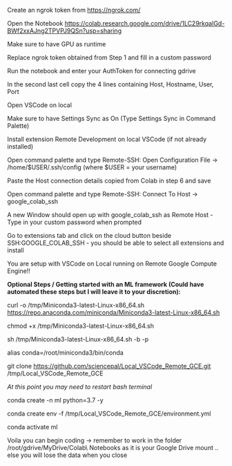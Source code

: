 Create an ngrok token from https://ngrok.com/

Open the Notebook https://colab.research.google.com/drive/1LC29rkqaIGd-BWf2xxAJng2TPVPJ9QSn?usp=sharing

Make sure to have GPU as runtime

Replace ngrok token obtained from Step 1 and fill in a custom password

Run the notebook and enter your AuthToken for connecting gdrive

In the second last cell copy the 4 lines containing Host, Hostname, User, Port

Open VSCode on local

Make sure to have Settings Sync as On (Type Settings Sync in Command Palette)

Install extension Remote Development on local VSCode (if not already installed)

Open command palette and type Remote-SSH: Open Configuration File -> /home/$USER/.ssh/config (where $USER = your username)

Paste the Host connection details copied from Colab in step 6 and save

Open command palette and type Remote-SSH: Connect To Host -> google_colab_ssh

A new Window should open up with google_colab_ssh as Remote Host - Type in your custom password when prompted

Go to extensions tab and click on the cloud button beside SSH:GOOGLE_COLAB_SSH - you should be able to select all extensions and install

You are setup with VSCode on Local running on Remote Google Compute Engine!!


**Optional Steps / Getting started with an ML framework (Could have automated these steps but I will leave it to your discretion):**

curl -o /tmp/Miniconda3-latest-Linux-x86_64.sh https://repo.anaconda.com/miniconda/Miniconda3-latest-Linux-x86_64.sh

chmod +x /tmp/Miniconda3-latest-Linux-x86_64.sh

sh /tmp/Miniconda3-latest-Linux-x86_64.sh -b -p

alias conda=/root/miniconda3/bin/conda

git clone https://github.com/sciencepal/Local_VSCode_Remote_GCE.git /tmp/Local_VSCode_Remote_GCE

*At this point you may need to restart bash terminal*

conda create -n ml python=3.7 -y

conda create env -f /tmp/Local_VSCode_Remote_GCE/environment.yml

conda activate ml

Voila you can begin coding -> remember to work in the folder /root/gdrive/MyDrive/Colab\ Notebooks as it is your Google Drive mount .. else you will lose the data when you close
